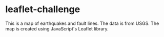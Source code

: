 # leaflet-challenge

This is a map of earthquakes and fault lines. The data is from USGS. The map is created using JavaScript's Leaflet library.
